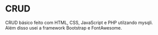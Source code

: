 # CRUD
CRUD básico feito com HTML, CSS, JavaScript e PHP utilzando mysqli.
Além disso usei a framework Bootstrap e FontAwesome.
